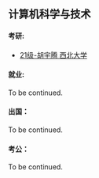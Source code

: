 ## 计算机科学与技术

#### 考研:

- [21级-胡宇腾 西北大学](grad-application/计算机学院/计算机科学与技术/[CN]-21-HuYuteng.md)

#### 就业:

To be continued.

#### 出国：

To be continued.

#### 考公：

To be continued.
